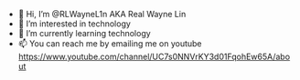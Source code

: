 - 👋 Hi, I’m @RLWayneL1n AKA Real Wayne Lin
- 👀 I’m interested in technology
- 🌱 I’m currently learning technology
- 📫 You can reach me by emailing me on youtube https://www.youtube.com/channel/UC7s0NNVrKY3d01FqohEw65A/about

<!---
RLWayneL1n/RLWayneL1n is a ✨ special ✨ repository because its `README.md` (this file) appears on your GitHub profile.
You can click the Preview link to take a look at your changes.
--->
